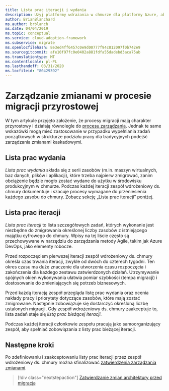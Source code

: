 ```yaml
---
title: Lista prac iteracji i wydania
description: Użyj platformy wdrażania w chmurze dla platformy Azure, aby dowiedzieć się, jak utworzyć listę prac iteracji i wydania w celu zorganizowania zadań.
author: BrianBlanchard
ms.author: brblanch
ms.date: 04/04/2019
ms.topic: conceptual
ms.service: cloud-adoption-framework
ms.subservice: migrate
ms.openlocfilehash: 8e3ed4ff6457c0e9d00777f94c812097f0b742e9
ms.sourcegitcommit: afe10f97fc0e0402a881fdfa55dadebd3aca75ab
ms.translationtype: MT
ms.contentlocale: pl-PL
ms.lasthandoff: 03/31/2020
ms.locfileid: "80429392"
---
```

# <a name="manage-change-in-an-incremental-migration-effort"></a>Zarządzanie zmianami w procesie migracji przyrostowej

W tym artykule przyjęto założenie, że procesy migracji mają charakter przyrostowy i działają równolegle do [procesu zarządzania](../../../govern/index.md). Jednak te same wskazówki mogą mieć zastosowanie w przypadku wypełniania zadań początkowych w strukturze podziału pracy dla tradycyjnych podejść zarządzania zmianami kaskadowymi.

## <a name="release-backlog"></a>Lista prac wydania

*Lista prac wydania* składa się z serii zasobów (m.in. maszyn wirtualnych, baz danych, plików i aplikacji), które trzeba najpierw zmigrować, zanim obciążenie będzie mogło zostać wydane do użytku w środowisku produkcyjnym w chmurze. Podczas każdej iteracji zespół wdrożeniowy ds. chmury dokumentuje i szacuje procesy wymagane do przeniesienia każdego zasobu do chmury. Zobacz sekcję „Lista prac iteracji” poniżej.

## <a name="iteration-backlog"></a>Lista prac iteracji

*Lista prac iteracji* to lista szczegółowych zadań, których wykonanie jest niezbędne do zmigrowania określonej liczby zasobów z istniejącego majątku cyfrowego do chmury. Wpisy na tej liście często są przechowywane w narzędziu do zarządzania metody Agile, takim jak Azure DevOps, jako elementy robocze.

Przed rozpoczęciem pierwszej iteracji zespół wdrożeniowy ds. chmury określa czas trwania iteracji, zwykle od dwóch do czterech tygodni. Ten okres czasu ma duże znaczenie dla utworzenia czasu rozpoczęcia i zakończenia dla każdego zestawu zatwierdzonych działań. Utrzymywanie spójnych okien wykonywania ułatwia pomiar szybkości (tempa migracji) i dostosowanie do zmieniających się potrzeb biznesowych.

Przed każdą iteracją zespół przegląda listę prac wydania oraz ocenia nakłady pracy i priorytety dotyczące zasobów, które mają zostać zmigrowane. Następnie zobowiązuje się dostarczyć określoną liczbę ustalonych migracji. Gdy zespół wdrożeniowy ds. chmury zaakceptuje to, lista zadań staje się *listą prac bieżącej iteracji*.

Podczas każdej iteracji członkowie zespołu pracują jako samoorganizujący zespół, aby spełniać zobowiązania z listy prac bieżącej iteracji.

## <a name="next-steps"></a>Następne kroki

Po zdefiniowaniu i zaakceptowaniu listy prac iteracji przez zespół wdrożeniowy ds. chmury można sfinalizować [zatwierdzenia zarządzania zmianami](./approve.md).

> [!div class="nextstepaction"]
> [Zatwierdzanie zmian architektury przed migracją](./approve.md)
